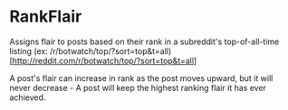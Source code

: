 RankFlair
=========


Assigns flair to posts based on their rank in a subreddit's top-of-all-time listing (ex: /r/botwatch/top/?sort=top&t=all)[http://reddit.com/r/botwatch/top/?sort=top&t=all]

A post's flair can increase in rank as the post moves upward, but it will never decrease - A post will keep the highest ranking flair it has ever achieved.